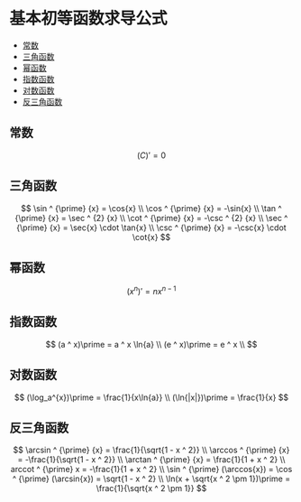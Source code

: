 # 基本初等函数求导公式

* [常数](#常数)
* [三角函数](#三角函数)
* [幂函数](#幂函数)
* [指数函数](#指数函数)
* [对数函数](#对数函数)
* [反三角函数](#反三角函数)

## 常数

$$
(C)\prime = 0
$$

## 三角函数

$$
\sin ^ {\prime} {x} = \cos{x}
\\
\cos ^ {\prime} {x} = -\sin{x}
\\
\tan ^ {\prime} {x} = \sec ^ {2} {x}
\\
\cot ^ {\prime} {x} = -\csc ^ {2} {x}
\\
\sec ^ {\prime} {x} = \sec{x} \cdot \tan{x}
\\
\csc ^ {\prime} {x} = -\csc{x} \cdot \cot{x}
$$

## 幂函数

$$
(x ^ n)\prime = nx ^ {n - 1}
$$

## 指数函数

$$
(a ^ x)\prime = a ^ x \ln{a}
\\
(e ^ x)\prime = e ^ x
\\
$$

## 对数函数

$$
(\log_a^{x})\prime = \frac{1}{x\ln{a}}
\\
(\ln{|x|})\prime = \frac{1}{x}
$$

## 反三角函数

$$
\arcsin ^ {\prime} {x} = \frac{1}{\sqrt{1 - x ^ 2}}
\\
\arccos ^ {\prime} {x} = -\frac{1}{\sqrt{1 - x ^ 2}}
\\
\arctan ^ {\prime} {x} = \frac{1}{1 + x ^ 2}
\\
arccot ^ {\prime} x = -\frac{1}{1 + x ^ 2}
\\
\sin ^ {\prime} (\arccos{x}) = \cos ^ {\prime} (\arcsin{x}) = \sqrt{1 - x ^ 2}
\\
\ln(x + \sqrt{x ^ 2 \pm 1})\prime = \frac{1}{\sqrt{x ^ 2 \pm 1}}
$$



